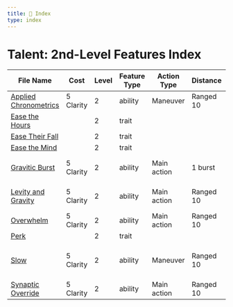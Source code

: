 ```yaml
---
title: 📑 Index
type: index
---
```


# Talent: 2nd-Level Features Index

| File Name                                           | Cost      | Level | Feature Type | Action Type | Distance  | Target                     |
| --------------------------------------------------- | --------- | ----- | ------------ | ----------- | --------- | -------------------------- |
| [Applied Chronometrics](../Applied%20Chronometrics) | 5 Clarity | 2     | ability      | Maneuver    | Ranged 10 | Special                    |
| [Ease the Hours](../Ease%20the%20Hours)             |           | 2     | trait        |             |           |                            |
| [Ease Their Fall](../Ease%20Their%20Fall)           |           | 2     | trait        |             |           |                            |
| [Ease the Mind](../Ease%20the%20Mind)               |           | 2     | trait        |             |           |                            |
| [Gravitic Burst](../Gravitic%20Burst)               | 5 Clarity | 2     | ability      | Main action | 1 burst   | Each enemy in the area     |
| [Levity and Gravity](../Levity%20and%20Gravity)     | 5 Clarity | 2     | ability      | Main action | Ranged 10 | One creature or object     |
| [Overwhelm](../Overwhelm)                           | 5 Clarity | 2     | ability      | Main action | Ranged 10 | One creature               |
| [Perk](../Perk)                                     |           | 2     | trait        |             |           |                            |
| [Slow](../Slow)                                     | 5 Clarity | 2     | ability      | Maneuver    | Ranged 10 | Three creatures or objects |
| [Synaptic Override](../Synaptic%20Override)         | 5 Clarity | 2     | ability      | Main action | Ranged 10 | One enemy                  |

